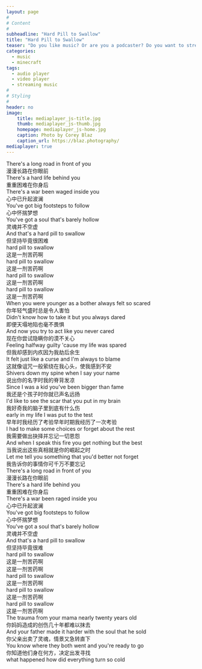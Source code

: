 ```yaml
---
layout: page
#
# Content
#
subheadline: "Hard Pill to Swallow"
title: "Hard Pill to Swallow"
teaser: "Do you like music? Or are you a podcaster? Do you want to stream your videos in a nice player? Than you likely will like the integration of <em>mediaelement.js</em>. It enables you to play music and stream video in a consistent player that looks in each browser delicious. It even works in IE6-8."
categories:
  - music
  - minecraft
tags:
  - audio player
  - video player
  - streaming music
#
# Styling
#
header: no
image:
    title: mediaplayer_js-title.jpg
    thumb: mediaplayer_js-thumb.jpg
    homepage: mediaplayer_js-home.jpg
    caption: Photo by Corey Blaz
    caption_url: https://blaz.photography/
mediaplayer: true
---
```

There's a long road in front of you  
漫漫长路在你眼前  
There's a hard life behind you  
重重困难在你身后  
There's a war been waged inside you  
心中已升起波澜  
You've got big footsteps to follow  
心中怀揣梦想  
You've got a soul that's barely hollow  
灵魂并不空虚  
And that's a hard pill to swallow  
但坚持毕竟很困难  
hard pill to swallow  
这是一剂苦药啊  
hard pill to swallow  
这是一剂苦药啊  
hard pill to swallow  
这是一剂苦药啊  
hard pill to swallow  
这是一剂苦药啊  
When you were younger as a bother always felt so scared  
你年轻气盛时总是令人害怕  
Didn't know how to take it but you always dared  
即便天塌地陷也毫不畏惧  
And now you try to act like you never cared  
现在你尝试隐瞒你的漠不关心  
Feeling halfway guilty 'cause my life was spared  
但我却感到内疚因为我劫后余生  
It felt just like a curse and I'm always to blame  
这就像诅咒一般萦绕在我心头，使我感到不安  
Shivers down my spine when I say your name  
说出你的名字时我的脊背发凉  
Since I was a kid you've been bigger than fame  
我还是个孩子时你就已声名远扬  
I'd like to see the scar that you put in my brain  
我好奇我的脑子里到底有什么伤  
early in my life I was put to the test  
早年时我经历了考验早年时期我经历了一次考验  
I had to make some choices or forget about the rest  
我需要做出抉择并忘记一切恩怨  
And when I speak this fire you get nothing but the best  
当我说出这些真相就是你的崛起之时  
Let me tell you something that you'd better not forget  
我告诉你的事情你可千万不要忘记  
There's a long road in front of you  
漫漫长路在你眼前  
There's a hard life behind you  
重重困难在你身后  
There's a war been raged inside you  
心中已升起波澜  
You've got big footsteps to follow  
心中怀揣梦想  
You've got a soul that's barely hollow  
灵魂并不空虚  
And that's a hard pill to swallow  
但坚持毕竟很难  
hard pill to swallow  
这是一剂苦药啊  
这是一剂苦药啊  
hard pill to swallow  
这是一剂苦药啊  
hard pill to swallow  
这是一剂苦药啊  
hard pill to swallow  
这是一剂苦药啊  
The trauma from your mama nearly twenty years old  
你妈妈造成的创伤几十年都难以抹去  
And your father made it harder with the soul that he sold  
你父亲出卖了灵魂，情景又急转直下  
You know where they both went and you're ready to go  
你知道他们身在何方，决定出发寻找  
what happened how did everything turn so cold  